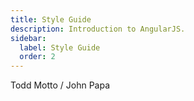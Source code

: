 ```yaml
---
title: Style Guide
description: Introduction to AngularJS.
sidebar:
  label: Style Guide
  order: 2
---
```


Todd Motto / John Papa